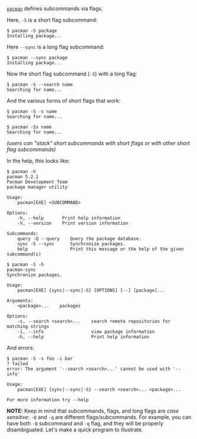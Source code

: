 [`pacman`](https://wiki.archlinux.org/index.php/pacman) defines subcommands via flags.

Here, `-S` is a short flag subcommand:
```console
$ pacman -S package
Installing package...

```

Here `--sync` is a long flag subcommand:
```console
$ pacman --sync package
Installing package...

```

Now the short flag subcommand (`-S`) with a long flag:
```console
$ pacman -S --search name
Searching for name...

```

And the various forms of short flags that work:
```console
$ pacman -S -s name
Searching for name...

$ pacman -Ss name
Searching for name...

```
*(users can "stack" short subcommands with short flags or with other short flag subcommands)*

In the help, this looks like:
```console
$ pacman -h
pacman 5.2.1
Pacman Development Team
package manager utility

Usage:
    pacman[EXE] <SUBCOMMAND>

Options:
    -h, --help       Print help information
    -V, --version    Print version information

Subcommands:
    query -Q --query    Query the package database.
    sync -S --sync      Synchronize packages.
    help                Print this message or the help of the given subcommand(s)

$ pacman -S -h
pacman-sync 
Synchronize packages.

Usage:
    pacman[EXE] {sync|--sync|-S} [OPTIONS] [--] [package]...

Arguments:
    <package>...    packages

Options:
    -s, --search <search>...    search remote repositories for matching strings
    -i, --info                  view package information
    -h, --help                  Print help information

```

And errors:
```console
$ pacman -S -s foo -i bar
? failed
error: The argument '--search <search>...' cannot be used with '--info'

Usage:
    pacman[EXE] {sync|--sync|-S} --search <search>... <package>...

For more information try --help

```

**NOTE:** Keep in mind that subcommands, flags, and long flags are *case sensitive*: `-Q` and `-q` are different flags/subcommands. For example, you can have both `-Q` subcommand and `-q` flag, and they will be properly disambiguated.
Let's make a quick program to illustrate.
